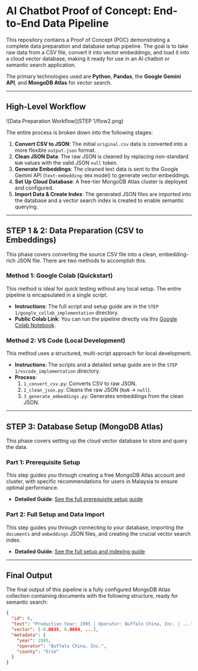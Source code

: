 # AI Chatbot Proof of Concept: End-to-End Data Pipeline

This repository contains a Proof of Concept (POC) demonstrating a complete data preparation and database setup pipeline. The goal is to take raw data from a CSV file, convert it into vector embeddings, and load it into a cloud vector database, making it ready for use in an AI chatbot or semantic search application.

The primary technologies used are **Python**, **Pandas**, the **Google Gemini API**, and **MongoDB Atlas** for vector search.

---

## High-Level Workflow

![Data Preparation Workflow](STEP 1/flow2.png)

The entire process is broken down into the following stages:

1.  **Convert CSV to JSON**: The initial `original.csv` data is converted into a more flexible `output.json` format.
2.  **Clean JSON Data**: The raw JSON is cleaned by replacing non-standard `NaN` values with the valid JSON `null` token.
3.  **Generate Embeddings**: The cleaned text data is sent to the Google Gemini API (`text-embedding-004` model) to generate vector embeddings.
4.  **Set Up Cloud Database**: A free-tier MongoDB Atlas cluster is deployed and configured.
5.  **Import Data & Create Index**: The generated JSON files are imported into the database and a vector search index is created to enable semantic querying.

---

## STEP 1 & 2: Data Preparation (CSV to Embeddings)

This phase covers converting the source CSV file into a clean, embedding-rich JSON file. There are two methods to accomplish this.

### Method 1: Google Colab (Quickstart)

This method is ideal for quick testing without any local setup. The entire pipeline is encapsulated in a single script.

*   **Instructions**: The full script and setup guide are in the `STEP 1/google_collab_implementation` directory.
*   **Public Colab Link**: You can run the pipeline directly via this [Google Colab Notebook](https://colab.research.google.com/drive/1_y-uXGNMpdQCpXXPoNmpOo6P1e_5Osno?usp=sharing).

### Method 2: VS Code (Local Development)

This method uses a structured, multi-script approach for local development.

*   **Instructions**: The scripts and a detailed setup guide are in the `STEP 1/vscode_implementation` directory.
*   **Process**:
    1.  `1_convert_csv.py`: Converts CSV to raw JSON.
    2.  `2_clean_json.py`: Cleans the raw JSON (`NaN` -> `null`).
    3.  `3_generate_embeddings.py`: Generates embeddings from the clean JSON.

---

## STEP 3: Database Setup (MongoDB Atlas)

This phase covers setting up the cloud vector database to store and query the data.

### Part 1: Prerequisite Setup

This step guides you through creating a free MongoDB Atlas account and cluster, with specific recommendations for users in Malaysia to ensure optimal performance.

*   **Detailed Guide**: [See the full prerequisite setup guide](./STEP%203/prerequisite_setup/README.md)

### Part 2: Full Setup and Data Import

This step guides you through connecting to your database, importing the `documents` and `embeddings` JSON files, and creating the crucial vector search index.

*   **Detailed Guide**: [See the full setup and indexing guide](./STEP%203/full_setup/README.md)

---

## Final Output

The final output of this pipeline is a fully configured MongoDB Atlas collection containing documents with the following structure, ready for semantic search:

```json
{
  "id": 0,
  "text": "Production Year: 1995 | Operator: Buffalo China, Inc. | ...",
  "vector": [-0.0035, 0.0684, ...],
  "metadata": {
    "year": 1995,
    "operator": "Buffalo China, Inc.",
    "county": "Erie"
  }
}
```